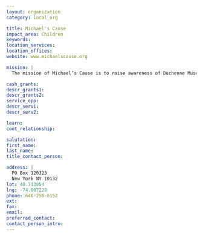 ```yaml
---
layout: organization
category: local_org

title: Michael's Cause
impact_area: Children
keywords: 
location_services: 
location_offices: 
website: www.michaelscause.org

mission: |
  The mission of Michael’s Cause is to raise awareness of Duchenne Muscular Dystrophy as well as direct funding for research by building a strong foundation for future treatments and a possible cure. Our goal is to save our son’s life and the many thousands of boys afflicted with this fatal disease.

cash_grants: 
descr_grants1: 
descr_grants2: 
service_opp: 
descr_serv1: 
descr_serv2: 

learn: 
cont_relationship: 

salutation: 
first_name: 
last_name: 
title_contact_person: 

address: |
  PO Box 120323  
  New York NY 10132
lat: 40.713054
lng: -74.007228
phone: 646-258-6152
ext: 
fax: 
email: 
preferred_contact: 
contact_person_intro: 
---
```

